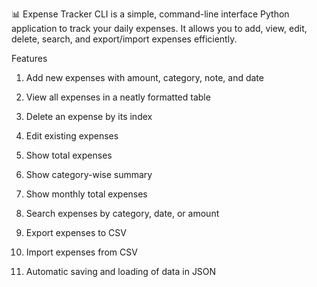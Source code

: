 📊 Expense Tracker CLI is a simple, command-line interface Python application to track your daily expenses. It allows you to add, view, edit, delete, search, and export/import expenses efficiently.

Features

1) Add new expenses with amount, category, note, and date

2) View all expenses in a neatly formatted table

3) Delete an expense by its index

4) Edit existing expenses

5) Show total expenses

6) Show category-wise summary

7) Show monthly total expenses

8) Search expenses by category, date, or amount

9) Export expenses to CSV

10) Import expenses from CSV

11) Automatic saving and loading of data in JSON
